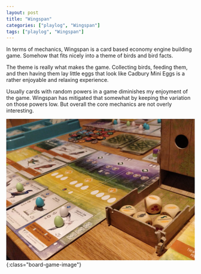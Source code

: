 ```yaml
---
layout: post
title: "Wingspan"
categories: ["playlog", "Wingspan"]
tags: ["playlog", "Wingspan"]
---
```


In terms of mechanics, Wingspan is a card based economy engine building game. Somehow that fits nicely into a theme of birds and bird facts. 

The theme is really what makes the game. Collecting birds, feeding them, and then having them lay little eggs that look like Cadbury Mini Eggs is a rather enjoyable and relaxing experience. 

Usually cards with random powers in a game diminishes my enjoyment of the game. Wingspan has mitigated that somewhat by keeping the variation on those powers low. But overall the core mechanics are not overly interesting. 

![Wingspan](/assets/playlog/Wingspan.jpg){:class="board-game-image"}
